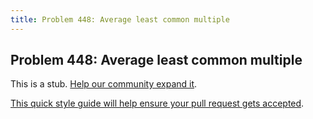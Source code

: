 ```yaml
---
title: Problem 448: Average least common multiple
---
```

## Problem 448: Average least common multiple

This is a stub. <a href='https://github.com/freecodecamp/guides/tree/master/src/pages/certifications/coding-interview-prep/project-euler/problem-448-average-least-common-multiple/index.md' target='_blank' rel='nofollow'>Help our community expand it</a>.

<a href='https://github.com/freecodecamp/guides/blob/master/README.md' target='_blank' rel='nofollow'>This quick style guide will help ensure your pull request gets accepted</a>.

<!-- The article goes here, in GitHub-flavored Markdown. Feel free to add YouTube videos, images, and CodePen/JSBin embeds  -->
